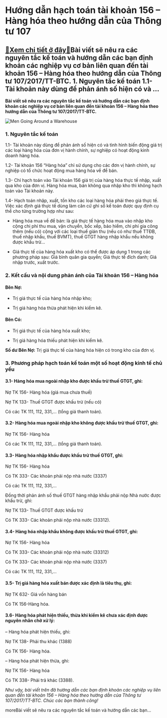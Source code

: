 Hướng dẫn hạch toán tài khoản 156 – Hàng hóa theo hướng dẫn của Thông tư 107
============================================================================

[:gift:Xem chi tiết ở đây:gift:](https://hddtvn.com/huong-dan-hach-toan-tai-khoan-156-hang-hoa-theo-huong-dan-cua-thong-tu-107/)Bài viết sẽ nêu ra các nguyên tắc kế toán và hướng dẫn các bạn định khoản các nghiệp vụ cơ bản liên quan đến tài khoản 156 – Hàng hóa theo hướng dẫn của Thông tư 107/2017/TT-BTC. 1. Nguyên tắc kế toán 1.1- Tài khoản này dùng để phản ánh số hiện có và …
------------------------------------------------------------------------------------------------------------------------------------------------------------------------------------------------------------------------------------------------------------

**Bài viết sẽ nêu ra các nguyên tắc kế toán và hướng dẫn các bạn định khoản các nghiệp vụ cơ bản liên quan đến tài khoản 156 – Hàng hóa theo hướng dẫn của Thông tư 107/2017/TT-BTC.**


![Men Going Around a Warehouse](https://hddtvn.com/wp-content/uploads/2021/01/pexels-photo-1797428-scaled.jpeg)


### 1. Nguyên tắc kế toán


1.1- Tài khoản này dùng để phản ánh số hiện có và tình hình biến động giá trị các loại hàng hóa của đơn vị hành chính, sự nghiệp có hoạt động kinh doanh hàng hóa.


1.2- Tài khoản 156 “Hàng hóa” chỉ sử dụng cho các đơn vị hành chính, sự nghiệp có tổ chức hoạt động mua hàng hóa về để bán.


1.3- Chỉ hạch toán vào Tài khoản 156 giá trị của hàng hóa thực tế nhập, xuất qua kho của đơn vị. Hàng hóa mua, bán không qua nhập kho thì không hạch toán vào Tài khoản này.


1.4- Hạch toán nhập, xuất, tồn kho các loại hàng hóa phải theo giá thực tế. Việc xác định giá thực tế dùng làm căn cứ ghi sổ kế toán được quy định cụ thể cho từng trường hợp như sau:




* Hàng hóa mua về để bán: là giá thực tế hàng hóa mua vào nhập kho cộng chi phí thu mua, vận chuyển, bốc xếp, bảo hiểm, chi phí gia công thêm (nếu có) cộng với các loại thuế gián thu (nếu có như thuế TTĐB, thuế nhập khẩu, thuế BVMT), thuế GTGT hàng nhập khẩu nếu không được khấu trừ…

* Giá thực tế của hàng hóa xuất kho có thể được áp dụng 1 trong các phương pháp sau: Giá bình quân gia quyền; Giá thực tế đích danh; Giá nhập trước, xuất trước.



### 2. Kết cấu và nội dung phản ánh của Tài khoản 156 – Hàng hóa


#### Bên Nợ:




* Trị giá thực tế của hàng hóa nhập kho;

* Trị giá hàng hóa thừa phát hiện khi kiểm kê.



#### Bên Có:




* Trị giá thực tế của hàng hóa xuất kho;

* Trị giá hàng hóa thiếu phát hiện khi kiểm kê.



**Số dư Bên Nợ:** Trị giá thực tế của hàng hóa hiện có trong kho của đơn vị.


### 3. Phương pháp hạch toán kế toán một số hoạt động kinh tế chủ yếu


#### 3.1- Hàng hóa mua ngoài nhập kho được khấu trừ thuế GTGT, ghi:


Nợ TK 156- Hàng hóa (giá mua chưa thuế)


Nợ TK 133- Thuế GTGT được khấu trừ (nếu có)


Có các TK 111, 112, 331,… (tổng giá thanh toán).


#### 3.2- Hàng hóa mua ngoài nhập kho không được khấu trừ thuế GTGT, ghi:


Nợ TK 156- Hàng hóa


Có các TK 111, 112, 331,… (tổng giá thanh toán).


#### 3.3- Hàng hóa nhập khẩu được khấu trừ thuế GTGT, ghi:


Nợ TK 156- Hàng hóa


Có TK 333- Các khoản phải nộp nhà nước (3337)


Có các TK 111, 112, 331,…


Đồng thời phản ánh số thuế GTGT hàng nhập khẩu phải nộp Nhà nước được khấu trừ, ghi:


Nợ TK 133- Thuế GTGT được khấu trừ


Có TK 333- Các khoản phải nộp nhà nước (33312).


#### 3.4- Hàng hóa nhập khẩu không được khấu trừ thuế GTGT, ghi:


Nợ TK 156- Hàng hóa


Có TK 333- Các khoản phải nộp nhà nước (33312)


Có TK 333- Các khoản phải nộp nhà nước (3337)


Có các TK 111, 112, 331,…


#### 3.5- Trị giá hàng hóa xuất bán được xác định là tiêu thụ, ghi:


Nợ TK 632- Giá vốn hàng bán


Có TK 156-Hàng hóa.


#### 3.6- Hàng hóa phát hiện thiếu, thừa khi kiểm kê chưa xác định được nguyên nhân chờ xử lý:


– Hàng hóa phát hiện thiếu, ghi:


Nợ TK 138- Phải thu khác (1388)


Có TK 156- Hàng hóa.


– Hàng hóa phát hiện thừa, ghi:


Nợ TK 156- Hàng hóa


Có TK 338- Phải trả khác (3388).


*Như vậy, bài viết trên đã hướng dẫn các bạn định khoản các nghiệp vụ liên quan đến tài khoản 156 – Hàng hóa theo hướng dẫn của Thông tư 107/2017/TT-BTC. Chúc các bạn thành công!*


moreBài viết sẽ nêu ra các nguyên tắc kế toán và hướng dẫn các bạn…


